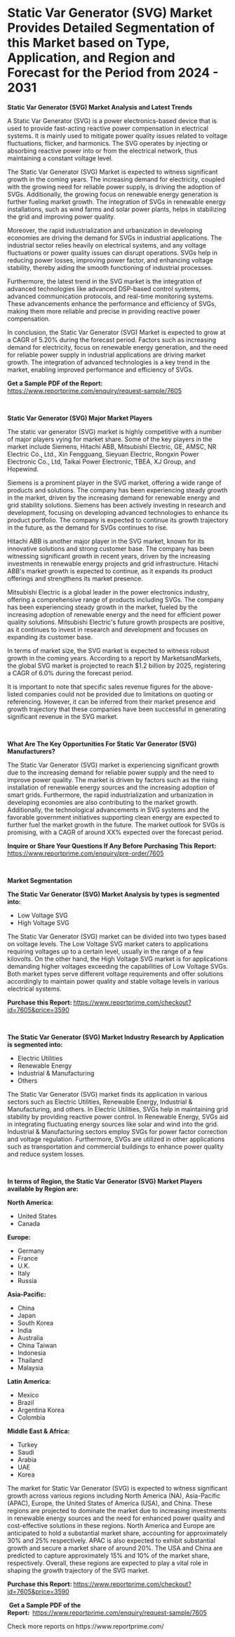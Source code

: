 <p><h1>Static Var Generator (SVG) Market Provides Detailed Segmentation of this Market based on Type, Application, and Region and Forecast for the Period from 2024 - 2031</h1></p><p><strong>Static Var Generator (SVG) Market Analysis and Latest Trends</strong></p>
<p><p>A Static Var Generator (SVG) is a power electronics-based device that is used to provide fast-acting reactive power compensation in electrical systems. It is mainly used to mitigate power quality issues related to voltage fluctuations, flicker, and harmonics. The SVG operates by injecting or absorbing reactive power into or from the electrical network, thus maintaining a constant voltage level.</p><p>The Static Var Generator (SVG) Market is expected to witness significant growth in the coming years. The increasing demand for electricity, coupled with the growing need for reliable power supply, is driving the adoption of SVGs. Additionally, the growing focus on renewable energy generation is further fueling market growth. The integration of SVGs in renewable energy installations, such as wind farms and solar power plants, helps in stabilizing the grid and improving power quality.</p><p>Moreover, the rapid industrialization and urbanization in developing economies are driving the demand for SVGs in industrial applications. The industrial sector relies heavily on electrical systems, and any voltage fluctuations or power quality issues can disrupt operations. SVGs help in reducing power losses, improving power factor, and enhancing voltage stability, thereby aiding the smooth functioning of industrial processes.</p><p>Furthermore, the latest trend in the SVG market is the integration of advanced technologies like advanced DSP-based control systems, advanced communication protocols, and real-time monitoring systems. These advancements enhance the performance and efficiency of SVGs, making them more reliable and precise in providing reactive power compensation.</p><p>In conclusion, the Static Var Generator (SVG) Market is expected to grow at a CAGR of 5.20% during the forecast period. Factors such as increasing demand for electricity, focus on renewable energy generation, and the need for reliable power supply in industrial applications are driving market growth. The integration of advanced technologies is a key trend in the market, enabling improved performance and efficiency of SVGs.</p></p>
<p><strong>Get a Sample PDF of the Report:&nbsp;</strong> <a href="https://www.reportprime.com/enquiry/request-sample/7605">https://www.reportprime.com/enquiry/request-sample/7605</a></p>
<p>&nbsp;</p>
<p><strong>Static Var Generator (SVG) Major Market Players</strong></p>
<p><p>The static var generator (SVG) market is highly competitive with a number of major players vying for market share. Some of the key players in the market include Siemens, Hitachi ABB, Mitsubishi Electric, GE, AMSC, NR Electric Co., Ltd., Xin Fengguang, Sieyuan Electric, Rongxin Power Electronic Co., Ltd, Taikai Power Electronic, TBEA, XJ Group, and Hopewind.</p><p>Siemens is a prominent player in the SVG market, offering a wide range of products and solutions. The company has been experiencing steady growth in the market, driven by the increasing demand for renewable energy and grid stability solutions. Siemens has been actively investing in research and development, focusing on developing advanced technologies to enhance its product portfolio. The company is expected to continue its growth trajectory in the future, as the demand for SVGs continues to rise.</p><p>Hitachi ABB is another major player in the SVG market, known for its innovative solutions and strong customer base. The company has been witnessing significant growth in recent years, driven by the increasing investments in renewable energy projects and grid infrastructure. Hitachi ABB's market growth is expected to continue, as it expands its product offerings and strengthens its market presence.</p><p>Mitsubishi Electric is a global leader in the power electronics industry, offering a comprehensive range of products including SVGs. The company has been experiencing steady growth in the market, fueled by the increasing adoption of renewable energy and the need for efficient power quality solutions. Mitsubishi Electric's future growth prospects are positive, as it continues to invest in research and development and focuses on expanding its customer base.</p><p>In terms of market size, the SVG market is expected to witness robust growth in the coming years. According to a report by MarketsandMarkets, the global SVG market is projected to reach $1.2 billion by 2025, registering a CAGR of 6.0% during the forecast period.</p><p>It is important to note that specific sales revenue figures for the above-listed companies could not be provided due to limitations on quoting or referencing. However, it can be inferred from their market presence and growth trajectory that these companies have been successful in generating significant revenue in the SVG market.</p></p>
<p>&nbsp;</p>
<p><strong>What Are The Key Opportunities For Static Var Generator (SVG) Manufacturers?</strong></p>
<p><p>The Static Var Generator (SVG) market is experiencing significant growth due to the increasing demand for reliable power supply and the need to improve power quality. The market is driven by factors such as the rising installation of renewable energy sources and the increasing adoption of smart grids. Furthermore, the rapid industrialization and urbanization in developing economies are also contributing to the market growth. Additionally, the technological advancements in SVG systems and the favorable government initiatives supporting clean energy are expected to further fuel the market growth in the future. The market outlook for SVGs is promising, with a CAGR of around XX% expected over the forecast period.</p></p>
<p><strong>Inquire or Share Your Questions If Any Before Purchasing This Report:</strong> <a href="https://www.reportprime.com/enquiry/pre-order/7605">https://www.reportprime.com/enquiry/pre-order/7605</a></p>
<p>&nbsp;</p>
<p><strong>Market Segmentation</strong></p>
<p><strong>The Static Var Generator (SVG) Market Analysis by types is segmented into:</strong></p>
<p><ul><li>Low Voltage SVG</li><li>High Voltage SVG</li></ul></p>
<p><p>The Static Var Generator (SVG) market can be divided into two types based on voltage levels. The Low Voltage SVG market caters to applications requiring voltages up to a certain level, usually in the range of a few kilovolts. On the other hand, the High Voltage SVG market is for applications demanding higher voltages exceeding the capabilities of Low Voltage SVGs. Both market types serve different voltage requirements and offer solutions accordingly to maintain power quality and stable voltage levels in various electrical systems.</p></p>
<p><strong>Purchase this Report:&nbsp;</strong><a href="https://www.reportprime.com/checkout?id=7605&price=3590">https://www.reportprime.com/checkout?id=7605&price=3590</a></p>
<p>&nbsp;</p>
<p><strong>The Static Var Generator (SVG) Market Industry Research by Application is segmented into:</strong></p>
<p><ul><li>Electric Utilities</li><li>Renewable Energy</li><li>Industrial & Manufacturing</li><li>Others</li></ul></p>
<p><p>The Static Var Generator (SVG) market finds its application in various sectors such as Electric Utilities, Renewable Energy, Industrial & Manufacturing, and others. In Electric Utilities, SVGs help in maintaining grid stability by providing reactive power control. In Renewable Energy, SVGs aid in integrating fluctuating energy sources like solar and wind into the grid. Industrial & Manufacturing sectors employ SVGs for power factor correction and voltage regulation. Furthermore, SVGs are utilized in other applications such as transportation and commercial buildings to enhance power quality and reduce system losses.</p></p>
<p>&nbsp;</p>
<p><strong>In terms of Region, the Static Var Generator (SVG) Market Players available by Region are:</strong></p>
<p>
    <p> <strong> North America: </strong>
        <ul>
            <li>United States</li>
            <li>Canada</li>
        </ul>
        </p> 
    <p> <strong> Europe: </strong>
        <ul>
            <li>Germany</li>
            <li>France</li>
            <li>U.K.</li>
            <li>Italy</li>
            <li>Russia</li>
        </ul>
        </p> 
    <p> <strong> Asia-Pacific: </strong>
        <ul>
            <li>China</li>
            <li>Japan</li>
            <li>South Korea</li>
            <li>India</li>
            <li>Australia</li>
            <li>China Taiwan</li>
            <li>Indonesia</li>
            <li>Thailand</li>
            <li>Malaysia</li>
        </ul>
        </p> 
    <p> <strong> Latin America: </strong>
        <ul>
            <li>Mexico</li>
            <li>Brazil</li>
            <li>Argentina Korea</li>
            <li>Colombia</li>
        </ul>
        </p> 
    <p> <strong> Middle East & Africa: </strong>
        <ul>
            <li>Turkey</li>
            <li>Saudi</li>
            <li>Arabia</li>
            <li>UAE</li>
            <li>Korea</li>
        </ul>
    </p>
    </p>
<p><p>The market for Static Var Generator (SVG) is expected to witness significant growth across various regions including North America (NA), Asia-Pacific (APAC), Europe, the United States of America (USA), and China. These regions are projected to dominate the market due to increasing investments in renewable energy sources and the need for enhanced power quality and cost-effective solutions in these regions. North America and Europe are anticipated to hold a substantial market share, accounting for approximately 30% and 25% respectively. APAC is also expected to exhibit substantial growth and secure a market share of around 20%. The USA and China are predicted to capture approximately 15% and 10% of the market share, respectively. Overall, these regions are expected to play a vital role in shaping the growth trajectory of the SVG market.</p></p>
<p><strong>Purchase this Report: </strong><a href="https://www.reportprime.com/checkout?id=7605&price=3590">https://www.reportprime.com/checkout?id=7605&price=3590</a></p>
<p>&nbsp;<strong>Get a Sample PDF of the Report:&nbsp;&nbsp;</strong><a href="https://www.reportprime.com/enquiry/request-sample/7605">https://www.reportprime.com/enquiry/request-sample/7605</a></p>
<p><strong></strong></p>
<p>Check more reports on https://www.reportprime.com/</p>